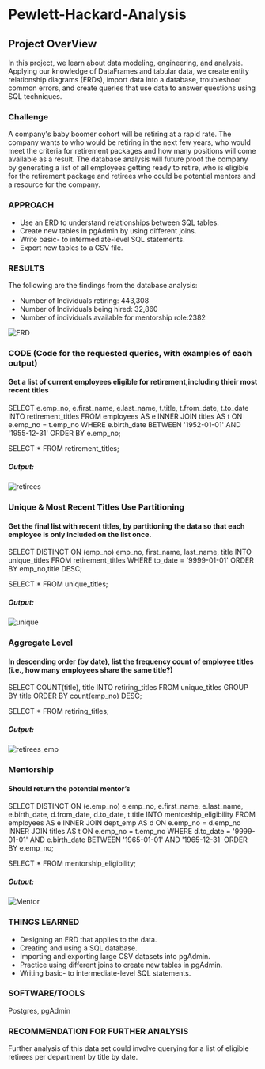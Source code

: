 # Pewlett-Hackard-Analysis

## Project OverView
In this project, we learn about data modeling, engineering, and analysis. Applying our knowledge of DataFrames and tabular data, we create entity relationship diagrams (ERDs), import data into a database, troubleshoot common errors, and create queries that use data to answer questions using SQL techniques.

### Challenge
A company's baby boomer cohort will be retiring at a rapid rate. The company wants to 
who would be retiring in the next few years, who would meet the criteria for retirement packages
and how many positions will come available as a result. The database analysis will future proof 
the company by generating a list of all employees getting ready to retire, who is eligible for the retirement package and retirees       who could be potential mentors and a resource for the company. 

### APPROACH
* Use an ERD to understand relationships between SQL tables.
* Create new tables in pgAdmin by using different joins.
* Write basic- to intermediate-level SQL statements.
* Export new tables to a CSV file.

### RESULTS
The following are the findings from the database analysis:   
* Number of Individuals retiring: 443,308
* Number of Individuals being hired: 32,860
* Number of individuals available for mentorship role:2382
             

![ERD](EmployeeDB.png)


### CODE (Code for the requested queries, with examples of each output)

#### Get a list of current employees eligible for retirement,including thieir most recent titles
SELECT e.emp_no, e.first_name, e.last_name, 
	t.title, t.from_date, t.to_date
INTO retirement_titles
FROM employees AS e
INNER JOIN titles AS t
ON e.emp_no = t.emp_no
WHERE e.birth_date BETWEEN '1952-01-01' AND '1955-12-31'
ORDER BY e.emp_no;

SELECT * FROM retirement_titles;

##### Output:
![retirees](https://github.com/yiggzzz/Pewlett-Hackard-Analysis/blob/main/retirement_titles_output.png)

### Unique &  Most Recent Titles Use Partitioning
#### Get the final list with recent titles, by partitioning the data so that each employee is only included on the list once.

SELECT DISTINCT ON (emp_no) emp_no,
first_name,
last_name,
title
INTO unique_titles
FROM retirement_titles
WHERE to_date = '9999-01-01'
ORDER BY emp_no,title DESC;

SELECT * FROM unique_titles;


##### Output:
![unique](https://github.com/yiggzzz/Pewlett-Hackard-Analysis/blob/main/unique_titles_output.png)

### Aggregate Level
#### In descending order (by date), list the frequency count of employee titles (i.e., how many employees share the same title?)


SELECT COUNT(title), title
INTO retiring_titles
FROM unique_titles
GROUP BY title
ORDER BY count(emp_no) DESC;

SELECT * FROM retiring_titles;

##### Output:
![retirees_emp](https://github.com/yiggzzz/Pewlett-Hackard-Analysis/blob/main/retiring_titles_output.png)

### Mentorship
#### Should return the potential mentor’s


SELECT DISTINCT ON (e.emp_no) e.emp_no, e.first_name, e.last_name, e.birth_date,
	d.from_date, d.to_date, t.title
INTO mentorship_eligibility
FROM employees AS e
INNER JOIN dept_emp AS d
ON e.emp_no = d.emp_no
INNER JOIN titles AS t
ON e.emp_no = t.emp_no
WHERE d.to_date = '9999-01-01' AND e.birth_date BETWEEN '1965-01-01' AND '1965-12-31'
ORDER BY e.emp_no;

SELECT * FROM mentorship_eligibility;

##### Output:
![Mentor](https://github.com/yiggzzz/Pewlett-Hackard-Analysis/blob/main/mentorship_output.png)

### THINGS LEARNED
* Designing an ERD that applies to the data.
* Creating and using a SQL database.
* Importing and exporting large CSV datasets into pgAdmin.
* Practice using different joins to create new tables in pgAdmin.
* Writing basic- to intermediate-level SQL statements.

### SOFTWARE/TOOLS
Postgres, pgAdmin

### RECOMMENDATION FOR FURTHER ANALYSIS 
Further analysis of this data set could involve querying for a list of eligible retirees per department by title by date.

